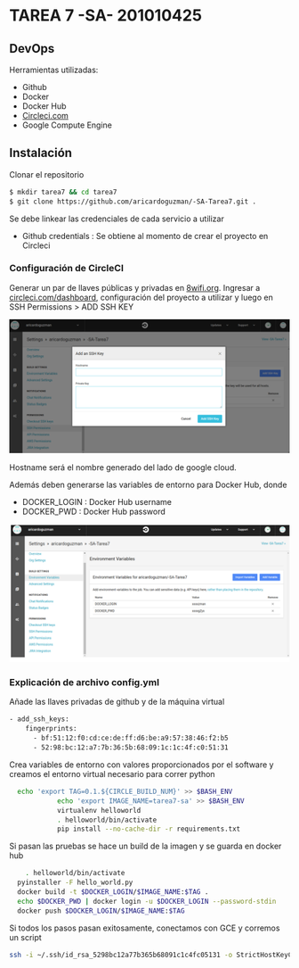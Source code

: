 # TAREA 7 -SA- 201010425
## DevOps
Herramientas utilizadas:
  - Github
  - Docker
  - Docker Hub
  - [Circleci.com](https://circleci.com/)
  - Google Compute Engine
## Instalación

Clonar el repositorio
```sh
$ mkdir tarea7 && cd tarea7
$ git clone https://github.com/aricardoguzman/-SA-Tarea7.git .
```
Se debe linkear las credenciales de cada servicio a utilizar
  - Github credentials : Se obtiene al momento de crear el proyecto en Circleci

### Configuración de CircleCI

Generar un par de llaves públicas y privadas en [8wifi.org](https://8gwifi.org/sshfunctions.jsp). Ingresar a [circleci.com/dashboard](https://circleci.com/dashboard), configuración del proyecto a utilizar y luego en SSH Permissions > ADD SSH KEY

![image info](./docs/img1.png)

Hostname será el nombre generado del lado de google cloud.

Además deben generarse las variables de entorno para Docker Hub, donde

  - DOCKER_LOGIN : Docker Hub username
  - DOCKER_PWD : Docker Hub password

![image info](./docs/img2.png)


### Explicación de archivo config.yml

Añade las llaves privadas de github y de la máquina virtual

```sh
- add_ssh_keys:
    fingerprints:
      - bf:51:12:f0:cd:ce:de:ff:d6:be:a9:57:38:46:f2:b5
      - 52:98:bc:12:a7:7b:36:5b:68:09:1c:1c:4f:c0:51:31
```

Crea variables de entorno con valores proporcionados por el software y creamos el entorno virtual necesario para correr python

```sh
  echo 'export TAG=0.1.${CIRCLE_BUILD_NUM}' >> $BASH_ENV
            echo 'export IMAGE_NAME=tarea7-sa' >> $BASH_ENV
            virtualenv helloworld
            . helloworld/bin/activate
            pip install --no-cache-dir -r requirements.txt
```
Si pasan las pruebas se hace un build de la imagen y se guarda en docker hub

```sh
    . helloworld/bin/activate
  pyinstaller -F hello_world.py
  docker build -t $DOCKER_LOGIN/$IMAGE_NAME:$TAG .
  echo $DOCKER_PWD | docker login -u $DOCKER_LOGIN --password-stdin
  docker push $DOCKER_LOGIN/$IMAGE_NAME:$TAG
```

Si todos los pasos pasan exitosamente, conectamos con GCE y corremos un script
```sh
ssh -i ~/.ssh/id_rsa_5298bc12a77b365b68091c1c4fc05131 -o StrictHostKeyChecking=no a.ricardoguzman@35.192.155.141 "/bin/bash ./deploy_app.sh $DOCKER_LOGIN/$IMAGE_NAME:$TAG"
```